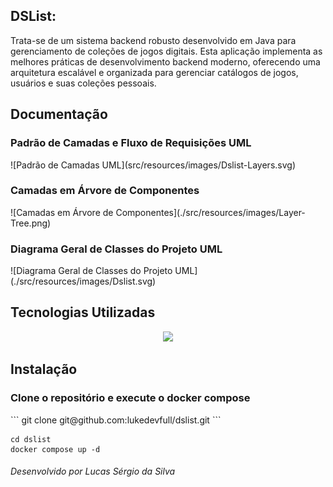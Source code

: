 
## DSList:
Trata-se de um sistema backend robusto desenvolvido em Java para gerenciamento de coleções de jogos digitais. Esta aplicação implementa as melhores práticas de desenvolvimento backend moderno, oferecendo uma arquitetura escalável e organizada para gerenciar catálogos de jogos, usuários e suas coleções pessoais.

## Documentação
<h3>Padrão de Camadas  e Fluxo de Requisições UML</h3>
![Padrão de Camadas UML](src/resources/images/Dslist-Layers.svg)

<h3>Camadas em Árvore de Componentes</h3>
![Camadas em Árvore de Componentes](./src/resources/images/Layer-Tree.png) 

<h3>Diagrama Geral de Classes do Projeto UML</h3>
![Diagrama Geral de Classes do Projeto UML](./src/resources/images/Dslist.svg) 

## Tecnologias Utilizadas

<p align="center">
  <a href="https://skillicons.dev">
    <img src="https://skillicons.dev/icons?i=java,git,github,idea,spring,maven,docker,bash,linux,postgres,postman," />
  </a>
</p>

## Instalação

<h3>Clone o repositório e execute o docker compose</h3>
```
git clone git@github.com:lukedevfull/dslist.git
```

```
cd dslist
docker compose up -d
```

<h6> Desenvolvido por Lucas Sérgio da Silva</h6>



